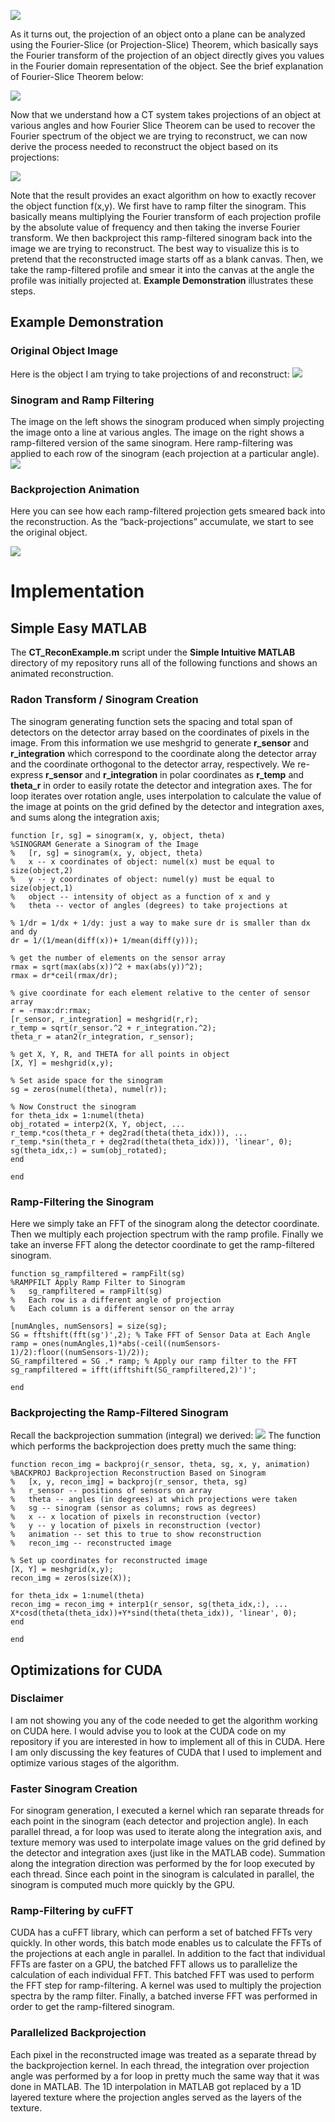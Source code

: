 

![](https://cloud.githubusercontent.com/assets/10136046/18261138/5d015ace-73a9-11e6-9224-a74f51d615e8.png)

As it turns out, the projection of an object onto a plane can be analyzed using the Fourier-Slice (or Projection-Slice) Theorem, which basically says the Fourier transform of the projection of an object directly gives you values in the Fourier domain representation of the object. See the brief explanation of Fourier-Slice Theorem below:

![](https://cloud.githubusercontent.com/assets/10136046/18261140/5d285110-73a9-11e6-9edd-7ee35c30b88f.png)

Now that we understand how a CT system takes projections of an object at various angles and how Fourier Slice Theorem can be used to recover the Fourier spectrum of the object we are trying to reconstruct, we can now derive the process needed to reconstruct the object based on its projections: 

![](https://cloud.githubusercontent.com/assets/10136046/18261139/5d274a68-73a9-11e6-9a66-14fdcb298354.png)

Note that the result provides an exact algorithm on how to exactly recover the object function f(x,y). We first have to ramp filter the sinogram. This basically means multiplying the Fourier transform of each projection profile by the absolute value of frequency and then taking the inverse Fourier transform. We then backproject this ramp-filtered sinogram back into the image we are trying to reconstruct. The best way to visualize this is to pretend that the reconstructed image starts off as a blank canvas. Then, we take the ramp-filtered profile and smear it into the canvas at the angle the profile was initially projected at. **Example Demonstration** illustrates these steps.

## Example Demonstration
### Original Object Image
Here is the object I am trying to take projections of and reconstruct:
![](https://cloud.githubusercontent.com/assets/10136046/18263005/64185db4-73bb-11e6-88ac-d5acdaa310c1.png)
### Sinogram and Ramp Filtering
The image on the left shows the sinogram produced when simply projecting the image onto a line at various angles. The image on the right shows a ramp-filtered version of the same sinogram. Here ramp-filtering was applied to each row of the sinogram (each projection at a particular angle).
![](https://cloud.githubusercontent.com/assets/10136046/18263009/67fa0c16-73bb-11e6-915e-83f1830e990c.png)
### Backprojection Animation
Here you can see how each ramp-filtered projection gets smeared back into the reconstruction. As the “back-projections” accumulate, we start to see the original object.

![](https://cloud.githubusercontent.com/assets/10136046/18263016/73646e02-73bb-11e6-96ef-87d45e4cbcf6.gif)

# Implementation
## Simple Easy MATLAB
The **CT_ReconExample.m** script under the **Simple Intuitive MATLAB** directory of my repository runs all of the following functions and shows an animated reconstruction.
### Radon Transform / Sinogram Creation
The sinogram generating function sets the spacing and total span of detectors on the detector array based on the coordinates of pixels in the image. From this information we use meshgrid to generate **r_sensor** and **r_integration** which correspond to the coordinate along the detector array and the coordinate orthogonal to the detector array, respectively. We re-express **r_sensor** and **r_integration** in polar coordinates as **r_temp** and **theta_r** in order to easily rotate the detector and integration axes. The for loop iterates over rotation angle, uses interpolation to calculate the value of the image at points on the grid defined by the detector and integration axes, and sums along the integration axis;
```
function [r, sg] = sinogram(x, y, object, theta)
%SINOGRAM Generate a Sinogram of the Image
%   [r, sg] = sinogram(x, y, object, theta)
%   x -- x coordinates of object: numel(x) must be equal to size(object,2)
%   y -- y coordinates of object: numel(y) must be equal to size(object,1)
%   object -- intensity of object as a function of x and y
%   theta -- vector of angles (degrees) to take projections at

% 1/dr = 1/dx + 1/dy: just a way to make sure dr is smaller than dx and dy
dr = 1/(1/mean(diff(x))+ 1/mean(diff(y))); 

% get the number of elements on the sensor array
rmax = sqrt(max(abs(x))^2 + max(abs(y))^2);
rmax = dr*ceil(rmax/dr);

% give coordinate for each element relative to the center of sensor array
r = -rmax:dr:rmax; 
[r_sensor, r_integration] = meshgrid(r,r);
r_temp = sqrt(r_sensor.^2 + r_integration.^2);
theta_r = atan2(r_integration, r_sensor);

% get X, Y, R, and THETA for all points in object
[X, Y] = meshgrid(x,y);

% Set aside space for the sinogram
sg = zeros(numel(theta), numel(r));

% Now Construct the sinogram
for theta_idx = 1:numel(theta)
obj_rotated = interp2(X, Y, object, ...
r_temp.*cos(theta_r + deg2rad(theta(theta_idx))), ...
r_temp.*sin(theta_r + deg2rad(theta(theta_idx))), 'linear', 0);
sg(theta_idx,:) = sum(obj_rotated);
end

end
```

### Ramp-Filtering the Sinogram
Here we simply take an FFT of the sinogram along the detector coordinate. Then we multiply each projection spectrum with the ramp profile. Finally we take an inverse FFT along the detector coordinate to get the ramp-filtered sinogram.

```
function sg_rampfiltered = rampFilt(sg)
%RAMPFILT Apply Ramp Filter to Sinogram
%   sg_rampfiltered = rampFilt(sg)
%   Each row is a different angle of projection
%   Each column is a different sensor on the array

[numAngles, numSensors] = size(sg);
SG = fftshift(fft(sg')',2); % Take FFT of Sensor Data at Each Angle
ramp = ones(numAngles,1)*abs(-ceil((numSensors-1)/2):floor((numSensors-1)/2));
SG_rampfiltered = SG .* ramp; % Apply our ramp filter to the FFT
sg_rampfiltered = ifft(ifftshift(SG_rampfiltered,2)')';

end
```

### Backprojecting the Ramp-Filtered Sinogram
Recall the backprojection summation (integral) we derived:
![](https://cloud.githubusercontent.com/assets/10136046/18264599/0f887ada-73c6-11e6-8357-9b583aa3179d.png)
The function which performs the backprojection does pretty much the same thing: 
```
function recon_img = backproj(r_sensor, theta, sg, x, y, animation)
%BACKPROJ Backprojection Reconstruction Based on Sinogram
%   [x, y, recon_img] = backproj(r_sensor, theta, sg)
%   r_sensor -- positions of sensors on array
%   theta -- angles (in degrees) at which projections were taken
%   sg -- sinogram (sensor as columns; rows as degrees)
%   x -- x location of pixels in reconstruction (vector)
%   y -- y location of pixels in reconstruction (vector)
%   animation -- set this to true to show reconstruction
%   recon_img -- reconstructed image

% Set up coordinates for reconstructed image
[X, Y] = meshgrid(x,y);
recon_img = zeros(size(X));

for theta_idx = 1:numel(theta)
recon_img = recon_img + interp1(r_sensor, sg(theta_idx,:), ...
X*cosd(theta(theta_idx))+Y*sind(theta(theta_idx)), 'linear', 0);
end

end
```
## Optimizations for CUDA
### Disclaimer
I am not showing you any of the code needed to get the algorithm working on CUDA here. I would advise you to look at the CUDA code on my repository if you are interested in how to implement all of this in CUDA. Here I am only discussing the key features of CUDA that I used to implement and optimize various stages of the algorithm.
### Faster Sinogram Creation
For sinogram generation, I executed a kernel which ran separate threads for each point in the sinogram (each detector and projection angle). In each parallel thread, a for loop was used to iterate along the integration axis, and texture memory was used to interpolate image values on the grid defined by the detector and integration axes (just like in the MATLAB code). Summation along the integration direction was performed by the for loop executed by each thread. Since each point in the sinogram is calculated in parallel, the sinogram is computed much more quickly by the GPU.
### Ramp-Filtering by cuFFT
CUDA has a cuFFT library, which can perform a set of batched FFTs very quickly. In other words, this batch mode enables us to calculate the FFTs of the projections at each angle in parallel. In addition to the fact that individual FFTs are faster on a GPU, the batched FFT allows us to parallelize the calculation of each individual FFT. This batched FFT was used to perform the FFT step for ramp-filtering. A kernel was used to multiply the projection spectra by the ramp filter. Finally, a batched inverse FFT was performed in order to get the ramp-filtered sinogram. 
### Parallelized Backprojection
Each pixel in the reconstructed image was treated as a separate thread by the backprojection kernel. In each thread, the integration over projection angle was performed by a for loop in pretty much the same way that it was done in MATLAB. The 1D interpolation in MATLAB got replaced by a 1D layered texture where the projection angles served as the layers of the texture. 
